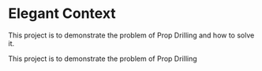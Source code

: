 # Elegant Context
This project is to demonstrate the problem of Prop Drilling and how to solve it.

This project is to demonstrate the problem of Prop Drilling